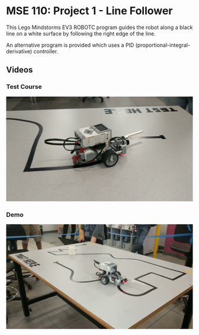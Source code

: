 # MSE 110: Project 1 - Line Follower

This Lego Mindstorms EV3 ROBOTC program guides the robot along a black line on a white surface by following the right edge of the line.

An alternative program is provided which uses a PID (proportional-integral-derivative) controller.

## Videos

### Test Course

[![Video 1: Test Course](img/video-1-test-course.png)](https://www.youtube.com/watch?v=6Vt83SNrFTs)

### Demo

[![Video 2: Demo](img/video-2-demo.png)](https://www.youtube.com/watch?v=9Q434a6fAio)